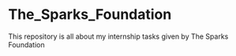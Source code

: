 # The_Sparks_Foundation
This repository is all about my internship tasks given by The Sparks Foundation
